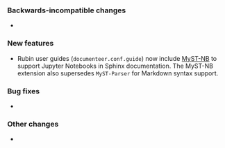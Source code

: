 <!-- Delete the sections that don't apply -->

### Backwards-incompatible changes

-

### New features

- Rubin user guides (`documenteer.conf.guide`) now include [MyST-NB](https://myst-nb.readthedocs.io/en/latest/) to support Jupyter Notebooks in Sphinx documentation. The MyST-NB extension also supersedes `MyST-Parser` for Markdown syntax support.

### Bug fixes

-

### Other changes

-

